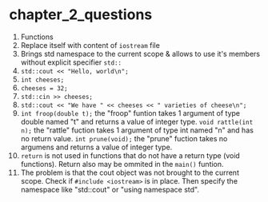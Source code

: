 # chapter_2_questions

1. Functions
2. Replace itself with content of `iostream` file
3. Brings std namespace to the current scope & allows to use it's members without explicit specifier `std::`
4. `std::cout << "Hello, world\n";`
5. `int cheeses;`
6. `cheeses = 32;`
7. `std::cin >> cheeses;`
8. `std::cout << "We have " << cheeses << " varieties of cheese\n";`
9. `int froop(double t);` the "froop" funtion takes 1 argument of  type double named "t" and returns a value of integer type.
`void rattle(int n);` the "rattle" fuction takes 1 argument of type int named "n" and has no return value.
`int prune(void);` the "prune" fuction takes no argumens and returns a value of integer type.
10. `return` is not used in functions that do not have a return type (void functions). Return also may be ommited in the `main()` funtion.
11. The problem is that the cout object was not brought to the current scope.
Check if `#include <iostream>` is in place.
Then specify the namespace like "std::cout" or "using namespace std".
